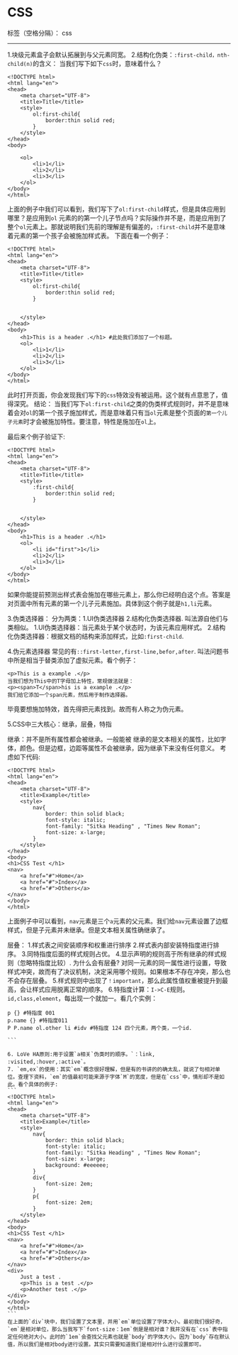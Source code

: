 ﻿# CSS

标签（空格分隔）： css

---

1.块级元素盒子会默认拓展到与父元素同宽。
2.结构化伪类：`:first-child，nth-child(n)`的含义：
当我们写下如下`css`时，意味着什么？
```
<!DOCTYPE html>
<html lang="en">
<head>
    <meta charset="UTF-8">
    <title>Title</title>
    <style>
        ol:first-child{
            border:thin solid red;
        }
    </style>
</head>
<body>
    
    <ol>
        <li>1</li>
        <li>2</li>
        <li>3</li>
    </ol>
</body>
</html>
```
上面的例子中我们可以看到，我们写下了`ol:first-child`样式，但是具体应用到哪里？是应用到`ol`
元素的的第一个儿子节点吗？实际操作并不是，而是应用到了整个`ol`元素上。那就说明我们先前的理解是有偏差的，`:first-child`并不是意味着元素的第一个孩子会被施加样式表。
下面在看一个例子：
```
<!DOCTYPE html>
<html lang="en">
<head>
    <meta charset="UTF-8">
    <title>Title</title>
    <style>
        ol:first-child{
            border:thin solid red;
        }


    </style>
</head>
<body>
    <h1>This is a header .</h1> #此处我们添加了一个标题。
    <ol>
        <li>1</li>
        <li>2</li>
        <li>3</li>
    </ol>
</body>
</html>
```
此时打开页面，你会发现我们写下的`css`特效没有被运用。这个就有点意思了，值得深究。
结论：
当我们写下`ol:first-child`之类的伪类样式规则时，并不是意味着会对`ol`的第一个孩子施加样式，而是意味着只有当`ol`元素是整个页面的`第一个儿子元素`时才会被施加特性。要注意，特性是施加在`ol`上。

最后来个例子验证下:
```
<!DOCTYPE html>
<html lang="en">
<head>
    <meta charset="UTF-8">
    <title>Title</title>
    <style>
        :first-child{
            border:thin solid red;
        }


    </style>
</head>
<body>
    <h1>This is a header .</h1>
    <ol>
        <li id="first">1</li>
        <li>2</li>
        <li>3</li>
    </ol>
</body>
</html>
```
如果你能提前预测出样式表会施加在哪些元素上，那么你已经明白这个点。答案是对页面中所有元素的第一个儿子元素施加。具体到这个例子就是`h1,li`元素。

3.伪类选择器：
分为两类：1.UI伪类选择器 2.结构化伪类选择器.
叫法源自他们与类相似。
1.UI伪类选择器：当元素处于某个状态时，为该元素应用样式。
2.结构化伪类选择器：根据文档的结构来添加样式，比如`:first-child`.

4.伪元素选择器
常见的有`::first-letter,first-line,befor,after`.
叫法问题书中所是相当于替类添加了虚拟元素。看个例子：
```
<p>This is a example .</p>
当我们想为This中的T字母加上特性，常规做法就是：
<p><span>T</span>his is a example .</p>
我们给它添加一个span元素，然后用于制作选择器。
```
毕竟要想施加特效，首先得把元素找到。故而有人称之为伪元素。

5.CSS中三大核心：继承，层叠，特指

继承：并不是所有属性都会被继承。一般能被 继承的是文本相关的属性，比如字体，颜色。但是边框，边距等属性不会被继承，因为继承下来没有任何意义。
考虑如下代码:
```
<!DOCTYPE html>
<html lang="en">
<head>
    <meta charset="UTF-8">
    <title>Example</title>
    <style>
        nav{
            border: thin solid black;
            font-style: italic;
            font-family: "Sitka Heading" , "Times New Roman";
            font-size: x-large;
        }
    </style>
</head>
<body>
<h1>CSS Test </h1>
<nav>
    <a href="#">Home</a>
    <a href="#">Index</a>
    <a href="#">Others</a>
</nav>
</body>
</html>
```
上面例子中可以看到，`nav`元素是三个`a`元素的父元素。我们给`nav`元素设置了边框样式，但是子元素并未继承。但是文本相关属性确继承了。

层叠：
1.样式表之间安装顺序和权重进行排序
2.样式表内部安装特指度进行排序。
3.同特指度后面的样式规则占优。
4.显示声明的规则高于所有继承的样式规则（忽略特指度比较）.
为什么会有层叠?
对同一元素的同一属性进行设置，导致样式冲突，故而有了决议机制，决定采用哪个规则。如果根本不存在冲突，那么也不会存在层叠。
5.样式规则中出现了`！important`，那么此属性值权重被提升到最高，会让样式应用脱离正常的顺序。
6.特指度计算：`I->C-E`规则。`id,class,element`，每出现一个就加一。看几个实例：
````
p {} #特指度 001
p.name {} #特指度011
P P.name ol.other li #idv #特指度 124 四个元素，两个类，一个id.

```

6. LoVe HA原则:用于设置`a相关`伪类时的顺序。`：link, :visited,:hover,:active`。
7. `em,ex`的使用：其实`em`概念很好理解，但是有的书讲的的确太乱，就说了句相对单位。查理下资料，`em`的值最初可能来源于字体`M`的宽度，但是在`css`中，情形却不是如此。看个具体的例子:
```
<!DOCTYPE html>
<html lang="en">
<head>
    <meta charset="UTF-8">
    <title>Example</title>
    <style>
        nav{
            border: thin solid black;
            font-style: italic;
            font-family: "Sitka Heading" , "Times New Roman";
            font-size: x-large;
            background: #eeeeee;
        }
        div{
            font-size: 2em;
        }
        p{
            font-size: 2em;
        }
    </style>
</head>
<body>
<h1>CSS Test </h1>
<nav>
    <a href="#">Home</a>
    <a href="#">Index</a>
    <a href="#">Others</a>
</nav>
<div>
    Just a test .
    <p>This is a test .</p>
    <p>Another test .</p>
</div>
</body>
</html>
```
在上面的`div`块中，我们设置了文本里，并用`em`单位设置了字体大小。最初我们很好奇，`em`是相对单位，那么当我写下`font-size：1em`倒是是相对谁？我并没有在`css`表中指定任何绝对大小。此时的`1em`会查找父元素也就是`body`的字体大小。因为`body`存在默认值，所以我们是相对body进行设置。其实只需要知道我们是相对什么进行设置即可。